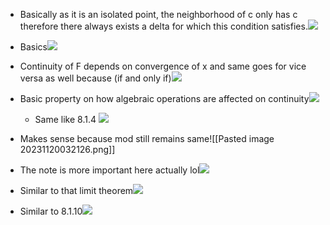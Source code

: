 

- Basically as it is an isolated point, the neighborhood of c only has c therefore there always exists a delta for which this condition satisfies.![](https://lh7-us.googleusercontent.com/jnewLqVHLMStlmlrJpDLZGtBKhFUt0j6jGrcL4DhigXVhVvuoVbnMPsOIFHmBr253UQupEv7a3ckrl1p7bBCf_Py0pVrTWyBTNts5_SNc1JYwlwaEQjaQAa4Df30V1RNDHK6sfRb8D5q8W_FSh6-Z_s)
    
- Basics![](https://lh7-us.googleusercontent.com/HIVxt_cA7pJepHqBQ4fLaRIZf-upOYfqq0IvA91zR0RExnfW9SsuZ1F9esGKgR9L6o_Uy0qtS6k5_YKTSoKtiJR92-luExRZKGlfpbOAonlhecYtB7k-QFUy7xhwDSMR6lpTqF4jPzdLwxdPuUhHxzA)
    
- Continuity of F depends on convergence of x and same goes for vice versa as well because (if and only if)![](https://lh7-us.googleusercontent.com/IGR_6lgfgy4qDRSU_Y7eEp1D_oNEkgUuJiGHyt7suwTNTz_DFRiNTCfI60Xo6-8lKx6DTNkI4G5aT8jics48192-mNgfqu6f6DYSf4iXIbqxStUvZ08kci7JZzAvBA58f24G696Ai4A3ghL-ryb56KA)
    
- Basic property on how algebraic operations are affected on continuity![](https://lh7-us.googleusercontent.com/dmDO_t0ASOqQCOaj55LlyI-ydmXnXKHgqzBWoDgKjCKGPI7AAhOT8w6qzOSSN5ofunuDgalhrfWuLW6MOqKqnJgdh1q_89ISZBuXpp-1eFAllQ4oRCKZWtAIrYi7wscXFkTjBl7zZ0kQEfJ8IZf1aBs)  
   - Same like 8.1.4 ![](https://lh7-us.googleusercontent.com/y7icc6Tbnfpa7QNhjpREZJgKSTvJ1oFGSdF04yRGc4noGKY3dfP1YEcb_k4PdFY9i3XvfSPqo3WOLynxcRkQYdNwE8n9mMWR2ckkoX2Pa3acnmOtNwny4QDu0q-pAyDIH9ZA4JPgjLOXzuJehUrUWmA)
- Makes sense because mod still remains same![[Pasted image 20231120032126.png]]  
- The note is more important here actually lol![](https://lh7-us.googleusercontent.com/ChhLOXz1bYL94viCewAFOjxHllYiKCsho7irgEJqnQagQzQVbZSApv_lynsx4dY7iYELOY7noRojerN9XT8acA4YMtLAjIqU98dtP5xLmOda94Yj9dQXOl1gbtLy--8LW2xMS63iw4f2OYAJ1TpKnzM)
    
- Similar to that limit theorem![](https://lh7-us.googleusercontent.com/1rxlvFBIpntBJjjjlDpPq1qdmo03o2qAAB9rpIRn9UTPwxND44DCS3DU4p2DmKR0a0L8bonu_lXpbOVgOkgTDMP_-vy6I9SZn3J3EjW_rx0fXUP9UnzrJv7Oe7NsaT6V55mz-ldrFs3FfMseTLFlMl8)
    
- Similar to 8.1.10![](https://lh7-us.googleusercontent.com/f4ljJmwMJS3HnfKjGyk_-JAmhsS7SLR0ZeM1UV_0-tjk3mAuITKR3jb5E6fG5IzuQXVBmLxnptptsWAQI9ls7FSSsZe5Z-TGIaLQZA78oDpdQ53kORQMNW8yHXlZ4kbyZXC7RbHVT9BTgpsjv71NMVs)
    



